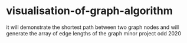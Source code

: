 # visualisation-of-graph-algorithm
it will demonstrate the shortest path between two graph nodes and will generate the array of edge lengths of the graph
minor project odd 2020
